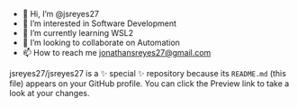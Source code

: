 - 👋 Hi, I’m @jsreyes27
- 👀 I’m interested in Software Development
- 🌱 I’m currently learning WSL2
- 💞️ I’m looking to collaborate on Automation
- 📫 How to reach me jonathansreyes27@gmail.com


jsreyes27/jsreyes27 is a ✨ special ✨ repository because its `README.md` (this file) appears on your GitHub profile.
You can click the Preview link to take a look at your changes.

